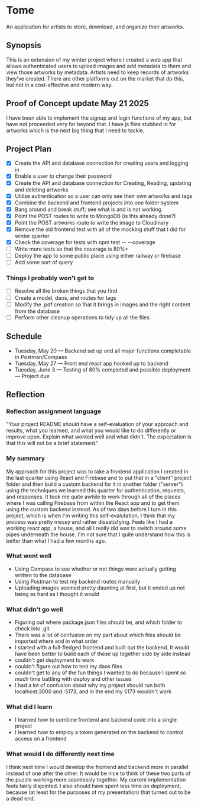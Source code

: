 # Tome
An application for artists to store, download, and organize their artworks.

## Synopsis
This is an extension of my winter project where I created a web app that allows authenticated users to upload images and add metadata to them and view those artworks by metadata. Artists need to keep records of artworks they've created. There are other platforms out on the market that do this, but not in a cost-effective and modern way.

## Proof of Concept update May 21 2025
I have been able to implement the signup and login functions of my app, but have not proceeded very far beyond that. I have js files stubbed in for artworks which is the next big thing that I need to tackle.

## Project Plan
- [x] Create the API and database connection for creating users and logging in
- [x] Enable a user to change their password
- [x] Create the API and database connection for Creating, Reading, updating and deleting artworks
- [x] Utilize authentication so a user can only see their own artworks and tags
- [x] Combine the backend and frontend projects into one folder system
- [x] Bang around and break stuff; see what is and is not working
- [x] Point the POST routes to write to MongoDB (is this already done?)
- [x] Point the POST artworks route to write the image to Cloudinary
- [x] Remove the old frontend test with all of the mocking stuff that I did for winter quarter
- [x] Check the coverage for tests with npm test -- --coverage
- [ ] Write more tests so that the coverage is 80%+
- [ ] Deploy the app to some public place using either railway or firebase
- [ ] Add some sort of query

### Things I probably won't get to
- [ ] Resolve all the broken things that you find
- [ ] Create a model, daos, and routes for tags
- [ ] Modify the .pdf creation so that it brings in images and the right content from the database
- [ ] Perform other cleanup operations to tidy up all the files

## Schedule
* Tuesday, May 20 — Backend set up and all major functions completable in Postman/Compass
* Tuesday, May 27 — Front end react app hooked up to backend
* Tuesday, June 3 — Testing of 80% completed and possible deployment — Project due

## Reflection 

### Reflection assignment language
"Your project README should have a self-evaluation of your approach and results, what you learned, and what you would like to do differently or improve upon. Explain what worked well and what didn't. The expectation is that this will not be a brief statement."


### My summary
My approach for this project was to take a frontend application I created in the last quarter using React and Firebase and to put that in a "client" project folder and then build a custom backend for it in another folder ("server") using the techniques we learned this quarter for authentication, requests, and responses. It took me quite awhile to work through all of the places where I was calling Firebase from within the React app and to get them using the custom backend instead. As of two days before I turn in this project, which is when I'm writing this self-evalutation, I think that my process was pretty messy and rather dissatisfying. Feels like I had a working react app, a house, and all I really did was to switch around some pipes underneath the house. I'm not sure that I quite understand how this is better than what I had a few months ago.

### What went well
- Using Compass to see whether or not things were actually getting written to the database
- Using Postman to test my backend routes manually
- Uploading images seemed pretty daunting at first, but it ended up not being as hard as I thought it would

### What didn't go well
- Figuring out where package.json files should be, and which folder to check into .git
- There was a lot of confusion on my part about which files should be imported where and in what order
- I started with a full-fledged frontend and built out the backend. It would have been better to build each of these up together side by side instead
- couldn't get deployment to work
- couldn't figure out how to test my daos files
- couldn't get to any of the fun things I wanted to do because I spent so much time battling with deploy and other issues
- I had a lot of confusion about why my project should run both localhost:3000 and :5173, and in the end my 5173 wouldn't work

### What did I learn
- I learned how to combine frontend and backend code into a single project
- I learned how to employ a token generated on the backend to control access on a frontend

### What would I do differently next time
I think next time I would develop the frontend and backend more in parallel instead of one after the other. It would be nice to think of these two parts of the puzzle working more seamlessly together. My current implementation feels fairly disjointed. I also should have spent less time on deployment, because (at least for the purposes of my presentation) that turned out to be a dead end.
